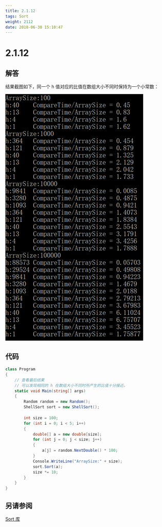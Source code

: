 ```yaml
---
title: 2.1.12
tags: Sort
weight: 2112
date: 2018-06-30 15:10:47
---
```


# 2.1.12


## 解答

结果截图如下，同一个 h 值对应的比值在数组大小不同时保持为一个小常数：

![](/resources/2-1-12/1.png)

## 代码

```csharp
class Program
{
    // 查看最后结果
    // 可以发现相同的 h 在数组大小不同时所产生的比值十分接近。
    static void Main(string[] args)
    {
        Random random = new Random();
        ShellSort sort = new ShellSort();

        int size = 100;
        for (int i = 0; i < 5; i++)
        {
            double[] a = new double[size];
            for (int j = 0; j < size; j++)
            {
                a[j] = random.NextDouble() * 100;
            }
            Console.WriteLine("ArraySize:" + size);
            sort.Sort(a);
            size *= 10;
        }
    }
}
```

## 另请参阅

[Sort 库](https://github.com/ikesnowy/Algorithms-4th-Edition-in-Csharp/tree/master/2%20Sorting/2.1/Sort)
